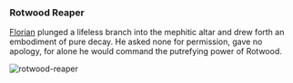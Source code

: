 ### Rotwood Reaper

[Florian](../../heroes-of-rathe/florian-about.md) plunged a lifeless branch into the mephitic altar and drew forth an embodiment of pure decay. He asked none for permission, gave no apology, for alone he would command the putrefying power
of Rotwood.

<img src="https://d2hl7maqck52px.cloudfront.net/digital-tiles/rotwood-reaper.webp" alt="rotwood-reaper" class="center" />
